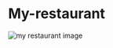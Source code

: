 # My-restaurant
![my restaurant image](https://miro.com/app/board/uXjVOT-vxGQ=/?invite_link_id=738864801151)

